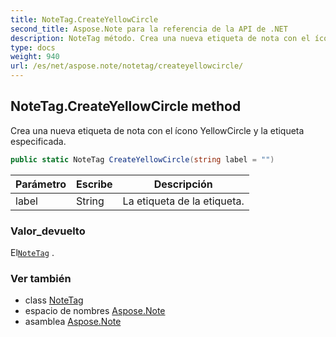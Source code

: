 ```yaml
---
title: NoteTag.CreateYellowCircle
second_title: Aspose.Note para la referencia de la API de .NET
description: NoteTag método. Crea una nueva etiqueta de nota con el ícono YellowCircle y la etiqueta especificada.
type: docs
weight: 940
url: /es/net/aspose.note/notetag/createyellowcircle/
---
```

## NoteTag.CreateYellowCircle method

Crea una nueva etiqueta de nota con el ícono YellowCircle y la etiqueta especificada.

```csharp
public static NoteTag CreateYellowCircle(string label = "")
```

| Parámetro | Escribe | Descripción |
| --- | --- | --- |
| label | String | La etiqueta de la etiqueta. |

### Valor_devuelto

El[`NoteTag`](../) .

### Ver también

* class [NoteTag](../)
* espacio de nombres [Aspose.Note](../../notetag/)
* asamblea [Aspose.Note](../../../)



